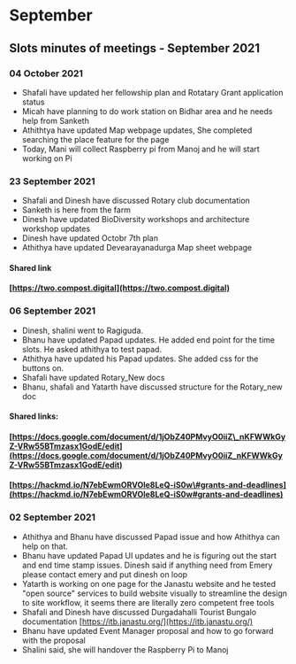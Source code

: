 # September

## Slots minutes of meetings - September 2021

### 04 October 2021

* Shafali have updated her fellowship plan and Rotatary Grant application status
* Micah have planning to do work station on Bidhar area and he needs help from Sanketh
* Athithtya have updated Map webpage updates, She completed searching the place feature for the page
* Today, Mani will collect Raspberry pi from Manoj and he will start working on Pi

### 23 September 2021

* Shafali and Dinesh have discussed Rotary club documentation
* Sanketh is here from the farm
* Dinesh have updated BioDiversity workshops and architecture workshop updates
* Dinesh have updated Octobr 7th plan
* Athithya have updated Devearayanadurga Map sheet webpage

#### Shared link

####  [https://two.compost.digital](https://two.compost.digital)

### 06 September 2021

* Dinesh, shalini went to Ragiguda.
* Bhanu have updated Papad updates. He added end point for the time slots. He asked athithya to test papad.
* Athithya have updated his Papad updates. She added css for the buttons on.
* Shafali have updated Rotary\_New docs
* Bhanu, shafali and Yatarth have discussed structure for the Rotary\_new doc

#### Shared links: 

####  [https://docs.google.com/document/d/1jObZ40PMvyO0iiZ\_nKFWWkGyZ-VRw55BTmzasx1GodE/edit](https://docs.google.com/document/d/1jObZ40PMvyO0iiZ_nKFWWkGyZ-VRw55BTmzasx1GodE/edit) 

####  [https://hackmd.io/N7ebEwmORVOle8LeQ-iS0w\#grants-and-deadlines](https://hackmd.io/N7ebEwmORVOle8LeQ-iS0w#grants-and-deadlines)

### 02 September 2021

* Athithya and Bhanu have discussed Papad issue and how Athithya can help on that.
* Bhanu have updated Papad UI updates and he is figuring out the start and end time stamp issues. Dinesh said if anything need from Emery please contact emery and put dinesh on loop
* Yatarth is working on one page for the Janastu website and he tested "open source" services to build website visually to streamline the design to site workflow, it seems there are literally zero competent free tools
* Shafali and Dinesh have discussed Durgadahalli Tourist Bungalo documentation [https://itb.janastu.org/](https://itb.janastu.org/)
* Bhanu have updated Event Manager proposal and how to go forward with the proposal
* Shalini said, she will handover the Raspberry Pi to Manoj



